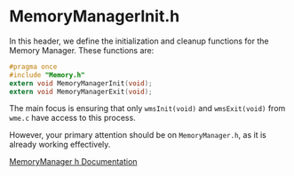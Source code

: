 
# MemoryManagerInit.h

In this header, we define the initialization and cleanup functions for the Memory Manager. These functions are:

```c
#pragma once
#include "Memory.h"
extern void MemoryManagerInit(void);
extern void MemoryManagerExit(void);
```

The main focus is ensuring that only `wmsInit(void)` and `wmsExit(void)` from `wme.c` have access to this process.

However, your primary attention should be on `MemoryManager.h`, as it is already working effectively.

[MemoryManager h Documentation](https://github.com/we-make-software/how-to-get-your-attention.com/blob/main/MemoryManager.h.md)